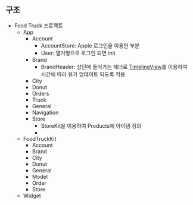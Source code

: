 ## 구조
- Food Truck 프로젝트
	- App
		- Account
			- AccountStore: Apple 로그인을 이용한 부분
			- User: 열거형으로 로그인 되면 init
		- Brand
			- BrandHeader: 상단에 들어가는 헤더로 [TimelineView](https://developer.apple.com/documentation/swiftui/timelineview)를 이용하여 시간에 따라 뷰가 업데이트 되도록 적용
		-  City
		- Donut
		- Orders
		- Truck
		- General
		- Navigation
		- Store
			- StoreKit을 이용하여 Products에 아이템 정의
			- 
	- FoodTruckKit 
		- Account
		- Brand
		- City
		- Donut
		- General
		- Model
		- Order
		- Store
	- Widget